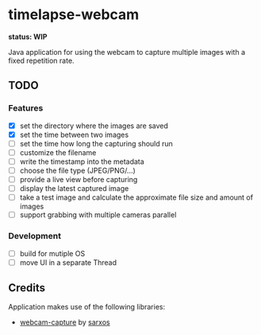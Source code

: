 # timelapse-webcam

__status: WIP__

Java application for using the webcam to capture multiple images with a fixed repetition rate.

## TODO

### Features
- [X] set the directory where the images are saved
- [X] set the time between two images
- [ ] set the time how long the capturing should run
- [ ] customize the filename
- [ ] write the timestamp into the metadata
- [ ] choose the file type (JPEG/PNG/...)
- [ ] provide a live view before capturing
- [ ] display the latest captured image
- [ ] take a test image and calculate the approximate file size and amount of images
- [ ] support grabbing with multiple cameras parallel

### Development
- [ ] build for mutiple OS
- [ ] move UI in a separate Thread

## Credits

Application makes use of the following libraries:

- [webcam-capture](https://github.com/sarxos/webcam-capture) by [sarxos](https://github.com/sarxos)
